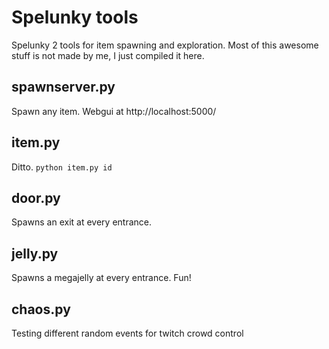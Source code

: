 # Spelunky tools
Spelunky 2 tools for item spawning and exploration. Most of this awesome stuff is not made by me, I just compiled it here.

## spawnserver.py
Spawn any item. Webgui at http://localhost:5000/

## item.py
Ditto. `python item.py id`

## door.py
Spawns an exit at every entrance.

## jelly.py
Spawns a megajelly at every entrance. Fun!

## chaos.py
Testing different random events for twitch crowd control
